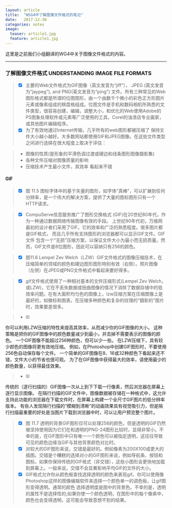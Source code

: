 ```yaml
---
layout: article
title:  "WSG4中了解图像文件格式的笔记"
date:   2017-12-30 
categories: notes
image:
  teaser: article1.jpg
  feature: article1.jpg
---
```

这里是之前我们小组翻译的WG4中关于图像文件格式的内容。

--------
### 了解图像文件格式 UNDERSTANDING IMAGE FILE FORMATS
> - [x] 主要的Web文件格式为GIF图像（英文发音为“jiff”）， JPEG (英文发音为“jaypeg”), and PNG(英文发音为“ping”) 文件。所有三种常见的Web图形格式都是所谓的位图图形，由一个由数千个微小的彩色正方形图片元素或像素组成的棋盘格组成。位图文件是手机和数码相机所熟悉的文件类型，很容易创建，编辑，调整大小，和优化的Web使用Adobe的PS图象处理软件或元素等广泛使用的工具，Corel的油漆店专业画家，或其他图片编辑程序。
> - [x] 为了有效地通过Internet传输，几乎所有的web图形都被压缩了
保持文件大小越小越好。大多数网站都使用GIF和JPEG图像。在这些文件类型之间进行选择在很大程度上取决于评估：


> - 图像的性质(是形象的平滑色调过渡或硬边和线条图形图像摄影集)
> - 各种文件压缩对图像质量的影响
> - 压缩技术产生最小文件，其效率 看起来不错

#### GIF
> - [x] 图 11.5 图标字体中的基于矢量的图形，如字体“真棒”，可以扩展到任何分辨率，是一个伟大的解决方案，提供了大量的图标图形只有一个HTTP请求。

> - [x] CompuServe信息服务推广了图形交换格式 (GIF)在20世纪80年代，作为一种通过数据网络传输图像有效的手段。 上世纪90年代初，万维网最初的设计者们采用了GIF。它的效率和广泛的熟悉程度。很多图片都是GIF格式， 而且几乎所有支持图形的浏览器都可以显示GIF文件。GIF文件 包含一个“无损”压缩方案，以保证文件大小为最小而无损质量。然而，GIF文件是8位图形，因此可以容纳只有256的颜色。

> - [x] 图11.6 Lempel Zev Welch（LZW）GIF文件格式的图像压缩技术，在压缩简单的领域的颜色和硬边图形图形特别有效（右侧）。照片图像（左侧）在JPEG或PNG文件格式中看起来要好得多。

> - [x] gif文件格式使用了一种相对基本的文件压缩形式(Lempel Zev Welch，或LZW)，它在不丢失数据或扭曲图像的情况下消除了数据存储中的低效率问题。在有大面积均匀色的图像上，lzw压缩方案在压缩图像上是最好的，如徽标和图表。在压缩多种颜色和复杂的纹理的“摄影的”图片时，效果要差很多。

> - [x] 
你可以利用LZW压缩的特性来提高其效率，从而减少你的GIF图像的大小。
这种策略是把你的GIF图像中的颜色数量减少到最小，并去掉不需要表示的图像的颜色。
一个GIF图像不能超过256种颜色，但可以少一些。
在LZW压缩下，具有较少颜色的图像将更有效地压缩。
例如，在Photoshop中创建GIF图形时，不要使用256色自动保存每个文件。
一个简单的GIF图像在8、16或32种颜色下看起来还不错，文件大小的节省也很可观。
为了在GIF图像中获得最大的效率，请使用最少的颜色数量，以获得最佳效果。

> - [x]
传统的（逐行扫描的）GIF图像一次从上到下下载一行像素，然后浏览器在屏幕上逐行显示图像。
在隔行扫描的GIF文件中，图像数据被存储在一种格式中，这允许支持此功能的浏览器在下载文件时，在屏幕上构建一个全尺寸GIF图片的低分辨率版本。
有些人发现隔行扫描的“模糊到清晰”的动画效果具有视觉吸引力，但是隔行扫描最重要的好处是当图片下载到浏览器中时，可以让用户预览整个图片。

> - [x] 图 11.7 透明的背景GIF图形仅可以处理256的颜色，但是透明的GIF仍然被坚持使用因为它们在和透明的PNG-24图形比较时，显得非常小。不幸的是，在GIF图形中只有唯一一个颜色可以被指定透明，这往往导致可见的颜色边缘当GIF与其他背景颜色对比时。
> - [x] 对较大的GIF图形来说，交错是最好的。例如像素为200X100或更大的插图。交错是个糟糕的选择对小的GIF图形来说，例如导航条、按钮和图标。如果你保持传统的GIF格式（非交错），这些小图形会更快地加载到屏幕上。一般来说，交错不会显著影响平均GIF的文件的大小。
> - [x] GIF格式允许你从颜色板查找选择透明的颜色来表现gif。你可以使用像Photoshop这样的图像编辑软件来选择一个颜色单一的调色板，让gif图形变得透明。通常的颜色
选择透明度是图中的背景色。不幸的是，透明的属性不是选择性的;如果你使一个颜色透明，在图形中的每个像素中，颜色也会变得透明，这可能会导致意想不到的结果。
